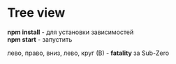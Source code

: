 <h1>Tree view</h1>

<b>npm install</b> -  для установки зависимостей <br>
<b>npm start</b> - запустить

лево, право, вниз, лево, круг (В)  - <strong>fatality</strong> за Sub-Zero
